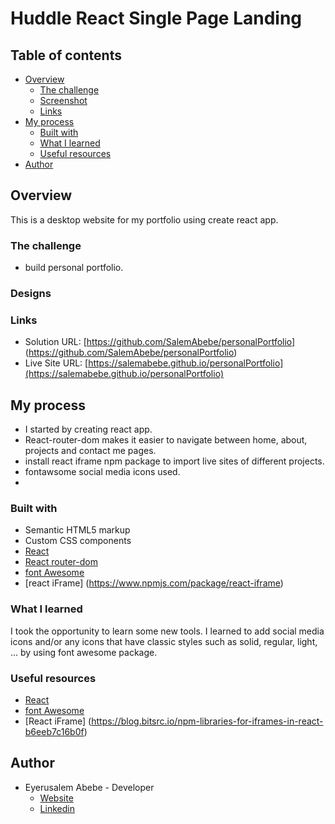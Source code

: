 # Huddle React Single Page Landing

## Table of contents

- [Overview](#overview)
  - [The challenge](#the-challenge)
  - [Screenshot](#screenshot)
  - [Links](#links)
- [My process](#my-process)
  - [Built with](#built-with)
  - [What I learned](#what-i-learned)
  - [Useful resources](#useful-resources)
- [Author](#author)

## Overview

This is a desktop website for my portfolio using create react app.

### The challenge

- build personal portfolio.

### Designs



### Links

- Solution URL: [https://github.com/SalemAbebe/personalPortfolio] (https://github.com/SalemAbebe/personalPortfolio)
- Live Site URL: [https://salemabebe.github.io/personalPortfolio](https://salemabebe.github.io/personalPortfolio)

## My process

- I started by creating react app.
- React-router-dom makes it easier to navigate between home, about, projects and contact me pages. 
- install react iframe npm package to import live sites of different projects.
- fontawsome social media icons used.
- 

### Built with

- Semantic HTML5 markup
- Custom CSS components
- [React](https://reactjs.org/)
- [React router-dom](https://reactrouter.com/en/main)
- [font Awesome](https://fontawesome.com/)
- [react iFrame] (https://www.npmjs.com/package/react-iframe)

### What I learned

I took the opportunity to learn some new tools. I learned to add social media icons and/or any icons that have classic styles such as solid, regular, light, ... by using font awesome package.  

### Useful resources

- [React](https://reactjs.org/)
- [font Awesome](https://fontawesome.com/)
- [React iFrame] (https://blog.bitsrc.io/npm-libraries-for-iframes-in-react-b6eeb7c16b0f)

## Author

- Eyerusalem Abebe - Developer
  - [Website](https://github.com/SalemAbebe)
  - [Linkedin](https://www.linkedin.com/in/eyerusalem-abebe-8858a495/)
